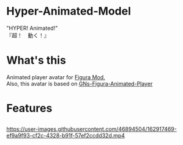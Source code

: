 # Hyper-Animated-Model
"HYPER! Animated!"  
『超！　動く！』

# What's this
Animated player avatar for [Figura Mod.](https://www.curseforge.com/minecraft/mc-mods/figura)  
Also, this avatar is based on [GNs-Figura-Animated-Player](https://github.com/GNamimates/GNs-Figura-Animated-Player)

# Features
## 


https://user-images.githubusercontent.com/46894504/162917469-ef9a9f93-cf2c-4328-b91f-57ef2ccdd32d.mp4

